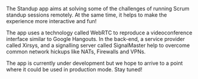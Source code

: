 The Standup app aims at solving some of the challenges of running Scrum standup sessions remotely. At the same time, it helps to make the experience more interactive and fun!

The app uses a technology called WebRTC to reproduce a videoconference interface similar to Google Hangouts. In the back-end, a service provider called Xirsys, and a signalling server called SignalMaster help to overcome common network hickups like NATs, Firewalls and VPNs.

The app is currently under development but we hope to arrive to a point where it could be used in production mode. Stay tuned!
